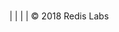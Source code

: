 #
<a href="https://twitter.com/redislabs" target="_blank" class="social-twitter"><i class="fa fa-twitter"></i></a> | <a href="https://www.linkedin.com/company/redis-labs-inc/" target="_blank" class="social-linkedin">  <i class="fa fa-linkedin"></i></a> | <a href="https://github.com/RedisLabs/" target="_blank" class="social-github"><i class="fa fa-github"></i></a> | <a href="https://www.youtube.com/channel/UCD78lHSwYqMlyetR0_P4Vig" target="_blank" class="social-youtube"><i class="fa fa-youtube"></i></a> | © 2018 Redis Labs
